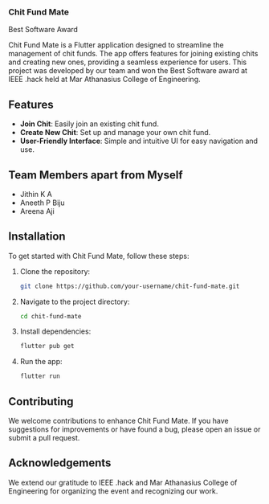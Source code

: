 

### Chit Fund Mate

Best Software Award

Chit Fund Mate is a Flutter application designed to streamline the management of chit funds. The app offers features for joining existing chits and creating new ones, providing a seamless experience for users. This project was developed by our team and won the Best Software award at IEEE .hack held at Mar Athanasius College of Engineering.

## Features

- **Join Chit**: Easily join an existing chit fund.
- **Create New Chit**: Set up and manage your own chit fund.
- **User-Friendly Interface**: Simple and intuitive UI for easy navigation and use.

## Team Members apart from Myself

- Jithin K A
- Aneeth P Biju
- Areena Aji

## Installation

To get started with Chit Fund Mate, follow these steps:

1. Clone the repository:
    ```bash
    git clone https://github.com/your-username/chit-fund-mate.git
    ```
2. Navigate to the project directory:
    ```bash
    cd chit-fund-mate
    ```
3. Install dependencies:
    ```bash
    flutter pub get
    ```
4. Run the app:
    ```bash
    flutter run
    ```

## Contributing

We welcome contributions to enhance Chit Fund Mate. If you have suggestions for improvements or have found a bug, please open an issue or submit a pull request.

## Acknowledgements

We extend our gratitude to IEEE .hack and Mar Athanasius College of Engineering for organizing the event and recognizing our work.
